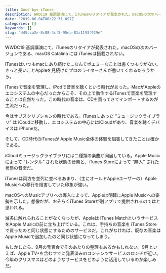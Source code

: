 ```yaml
---
title: Good bye iTunes
description: WWDC19 基調講演にて、iTunesのリタイアが発表された。macOSの次のバージョンである、macOS Catalina には iTunesは搭載されない。
date: '2019-06-04T00:22:31.097Z'
categories: []
keywords: []
slug: "445cca2e-0c08-4cf5-95ea-81a1193f929e"
---
```

WWDC19 基調講演にて、iTunesのリタイアが発表された。macOSの次のバージョンである、macOS Catalina には iTunesは搭載されない。

iTunesはいつもmacにあり続けた…なんてポエミーなことは書くつもりがない。きっと長いことAppleを見続けたプロのライターさんが書いてくれるだろうから。

iTunesで音楽を管理し、iPodで音楽を聴くという時代があった。MacがAppleのエコシステムの中心だったからこそ、その上で動作するiTunesで音楽を管理することは自然だった。この時代の音楽は、CDを買ってきてインポートするのが主流だった。

今はサブスクリプションの時代である。iTunesにあった “ミュージックライブラリ” は iCoudに移動し、エコシステムの中心にはiCloudがあり、音楽を聴くデバイスは iPhoneだ。

そして、CD時代のiTunesが Apple Music全体の体験を阻害してきたことは確かである。

iCloudミュージックライブラリには二種類の楽曲が同居している。Apple Musicによって “レンタル” された状態の音楽と、iTunes Storeによって “購入” された状態の音楽だ。

iTunesは両方を並列に並べるあまり、（主にオールドAppleユーザーの）Apple Musicへの移行を阻害していた印象が強い。

macOSへのMusicアプリへの導入によって、Appleは明確にApple Musicへの姿勢を示した。想像だが、おそらくiTunes Storeが別アプリで提供されるのではと思われる。

滅多に触れられることがなくなったが、Appleは iTunes MatchというサービスをApple Musicの前に立ち上げている。これは、手持ちの音楽を iTunes Storeで買ったのと同じ状態にするためのサービスだ。これがなければ、既存の音楽はApple Musicで追加したのと同じ状態になってしまう。

もしかしたら、9月の発表会でそのあたりの整理もあるかもしれない。9月といえば、Apple TV+を含むすでに発表済みのコンテンツサービスのロンチが近い。今年のクリスマスはどのようなサービスをどのように活用しているのか楽しみだ。